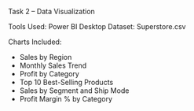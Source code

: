 Task 2 – Data Visualization

Tools Used:
  Power BI Desktop
  Dataset: Superstore.csv

Charts Included:
- Sales by Region
- Monthly Sales Trend
- Profit by Category
- Top 10 Best-Selling Products
- Sales by Segment and Ship Mode
- Profit Margin % by Category

  
